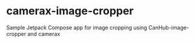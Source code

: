 # camerax-image-cropper

Sample Jetpack Compose app for image cropping using CanHub-image-cropper and camerax
